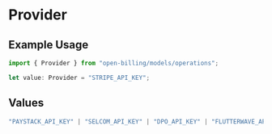# Provider

## Example Usage

```typescript
import { Provider } from "open-billing/models/operations";

let value: Provider = "STRIPE_API_KEY";
```

## Values

```typescript
"PAYSTACK_API_KEY" | "SELCOM_API_KEY" | "DPO_API_KEY" | "FLUTTERWAVE_API_KEY" | "STRIPE_API_KEY"
```